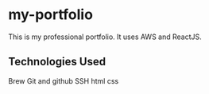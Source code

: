 # my-portfolio
This is my professional portfolio. It uses AWS and ReactJS.
## Technologies Used
Brew
Git and github
SSH
html
css
